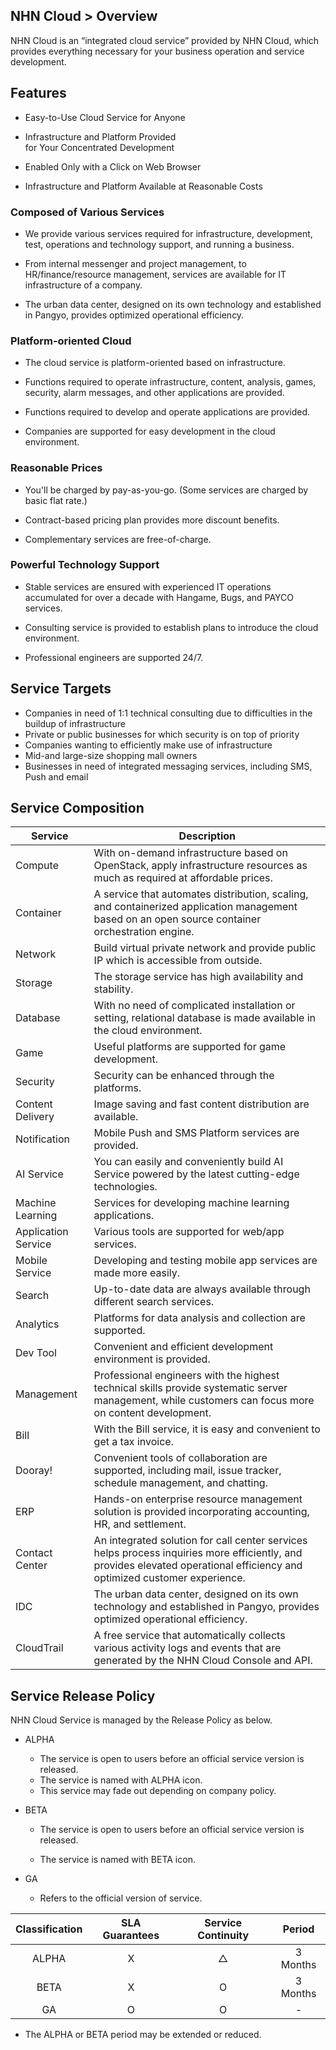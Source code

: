## NHN Cloud > Overview

NHN Cloud is an “integrated cloud service” provided by NHN Cloud, which provides everything necessary for your business operation and service development. 

## Features

- Easy-to-Use Cloud Service for Anyone

- Infrastructure and Platform Provided <br>for Your Concentrated Development

- Enabled Only with a Click on Web Browser
- Infrastructure and Platform Available at Reasonable Costs

### Composed of Various Services


- We provide various services required for infrastructure, development, test, operations and technology support, and running a business.

- From internal messenger and project management, to HR/finance/resource management, services are available for IT infrastructure of a company.

- The urban data center, designed on its own technology and established in Pangyo, provides optimized operational efficiency.


### Platform-oriented Cloud


- The cloud service is platform-oriented based on infrastructure.

- Functions required to operate infrastructure, content, analysis, games, security, alarm messages, and other applications are provided.
- Functions required to develop and operate applications are provided.
- Companies are supported for easy development in the cloud environment.

### Reasonable Prices


- You'll be charged by pay-as-you-go. (Some services are charged by basic flat rate.)

- Contract-based pricing plan provides more discount benefits.

- Complementary services are free-of-charge.


### Powerful Technology Support


- Stable services are ensured with experienced IT operations accumulated for over a decade with Hangame, Bugs, and PAYCO services.

- Consulting service is provided to establish plans to introduce the cloud environment.

- Professional engineers are supported 24/7.

## Service Targets  

- Companies in need of 1:1 technical consulting due to difficulties in the buildup of infrastructure
- Private or public businesses for which security is on top of priority
- Companies wanting to efficiently make use of infrastructure
- Mid-and large-size shopping mall owners
- Businesses in need of integrated messaging services, including SMS, Push and email

## Service Composition

| Service | Description |
| --- | --- |
| Compute |With on-demand infrastructure based on OpenStack, apply infrastructure resources as much as required at affordable prices. |
| Container | A service that automates distribution, scaling, and containerized application management based on an open source container orchestration engine. |
| Network | Build virtual private network and provide public IP which is accessible from outside.|
| Storage | The storage service has high availability and stability. |
| Database | With no need of complicated installation or setting, relational database is made available in the cloud environment. |
| Game | Useful platforms are supported for game development. |
| Security | Security can be enhanced through the platforms. |
| Content Delivery | Image saving and fast content distribution are available. |
| Notification | Mobile Push and SMS Platform services are provided. |
| AI Service | You can easily and conveniently build AI Service powered by the latest cutting-edge technologies. |
| Machine Learning | Services for developing machine learning applications. |
| Application Service | Various tools are supported for web/app services. |
| Mobile Service | Developing and testing mobile app services are made more easily. |
| Search  | Up-to-date data are always available through different search services. |
| Analytics | Platforms for data analysis and collection are supported. |
| Dev Tool | Convenient and efficient development environment is provided. |
| Management | Professional engineers with the highest technical skills provide systematic server management, while customers can focus more on content development. |
| Bill | With the Bill service, it is easy and convenient to get a tax invoice. |
| Dooray!  | Convenient tools of collaboration are supported, including mail, issue tracker, schedule management, and chatting. |
| ERP  | Hands-on enterprise resource management solution is provided incorporating accounting, HR, and settlement. |
| Contact Center | An integrated solution for call center services helps process inquiries more efficiently, and provides elevated operational efficiency and optimized customer experience. |
| IDC  | The urban data center, designed on its own technology and established in Pangyo, provides optimized operational efficiency. |
| CloudTrail  | A free service that automatically collects various activity logs and events that are generated by the NHN Cloud Console and API. |


## Service Release Policy

NHN Cloud Service is managed by the Release Policy as below.

- ALPHA
    - The service is open to users before an official service version is released.
    - The service is named with ALPHA icon.
    - This service may fade out depending on company policy.
- BETA
    - The service is open to users before an official service version is released.

    - The service is named with BETA icon.

- GA
    - Refers to the official version of service.


| Classification | SLA Guarantees  | Service Continuity| Period |
| :---: | :---: |:---: | :---: |
| ALPHA | X | △ | 3 Months |
| BETA | X | O | 3 Months |
| GA | O | O | - |

- The ALPHA or BETA period may be extended or reduced.
